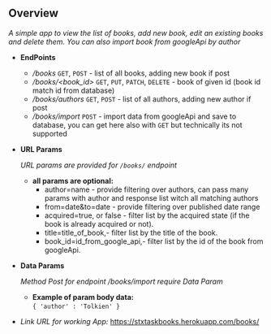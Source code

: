 **Overview**
---
  _A simple app to view the list of books, add new book, edit an existing books and delete them. You can also import book from googleApi by author_
* **EndPoints**

  * _/books_ `GET`, `POST` - list of all books, adding new book if post
  * _/books/<book_id>_ `GET`, `PUT`, `PATCH`, `DELETE` - book of given id (book id match id from database)
  * _/books/authors_ `GET`, `POST` - list of all authors, adding new author if post
  * _/books/import_ `POST` - import data from googleApi and save to database, you can get here also with `GET` but technically its not supported

 
* **URL Params**

   _URL params are provided for `/books/` endpoint_

    * **all params are optional:**<br />
      * author=name - provide filtering over authors, can pass many params with author and response list witch all matching authors<br />
      * from=date&to=date - provide filtering over published date range<br />
      * acquired=true, or false - filter list by the acquired state (if the book is already acquired or not).<br />
      * title=title_of_book,- filter list by the title of the book.<br />
      * book_id=id_from_google_api,- filter list by the id of the book from googleApi.<br />


* **Data Params**

  _Method Post for endpoint /books/import require Data Param_
    * **Example of param body data:**  <br />
    `{ 'author' : 'Tolkien' }`

* _Link URL for working App:_ https://stxtaskbooks.herokuapp.com/books/ <br />